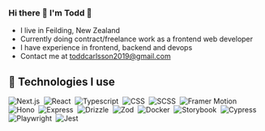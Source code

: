 ### Hi there 👋 I'm Todd 🎸

<!--
**todd-carlsson/todd-carlsson** is a ✨ _special_ ✨ repository because its `README.md` (this file) appears on your GitHub profile.

Here are some ideas to get you started:

- 🔭 I’m currently working on ...
- 🌱 I’m currently learning ...
- 👯 I’m looking to collaborate on ...
- 🤔 I’m looking for help with ...
- 💬 Ask me about ...
- 📫 How to reach me: ...
- 😄 Pronouns: ...
- ⚡ Fun fact: ...
-->

- I live in Feilding, New Zealand
- Currently doing contract/freelance work as a frontend web developer
- I have experience in frontend, backend and devops
- Contact me at toddcarlsson2019@gmail.com

<p>
  
## 🔧 Technologies I use

![Next.js](https://img.shields.io/badge/-Next.js-05122A?style=for-the-badge&logo=next.js)&nbsp;
![React](https://img.shields.io/badge/-React-05122A?style=for-the-badge&logo=react)&nbsp;
![Typescript](https://img.shields.io/badge/-Typescript-05122A?style=for-the-badge&logo=typescript)&nbsp;
![CSS](https://img.shields.io/badge/-CSS-05122A?style=for-the-badge&logo=css)&nbsp;
![SCSS](https://img.shields.io/badge/-SCSS-05122A?style=for-the-badge&logo=sass)&nbsp;
![Framer Motion](https://img.shields.io/badge/-Framer_Motion-05122A?style=for-the-badge&logo=framer)&nbsp;
![Hono](https://img.shields.io/badge/-Hono-05122A?style=for-the-badge&logo=hono)&nbsp;
![Express](https://img.shields.io/badge/-Express-05122A?style=for-the-badge&logo=express)&nbsp;
![Drizzle](https://img.shields.io/badge/-Drizzle-05122A?style=for-the-badge&logo=drizzle)&nbsp;
![Zod](https://img.shields.io/badge/-Zod-05122A?style=for-the-badge&logo=zod)&nbsp;
![Docker](https://img.shields.io/badge/-Docker-05122A?style=for-the-badge&logo=docker)&nbsp;
![Storybook](https://img.shields.io/badge/-Storybook-05122A?style=for-the-badge&logo=storybook)&nbsp;
![Cypress](https://img.shields.io/badge/-Cypress-05122A?style=for-the-badge&logo=cypress)&nbsp;
![Playwright](https://img.shields.io/badge/-Playwright-05122A?style=for-the-badge&logo=playwright)&nbsp;
![Jest](https://img.shields.io/badge/-Jest-05122A?style=for-the-badge&logo=jest)&nbsp;

</p>
